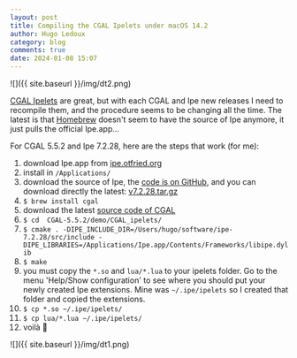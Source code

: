 ```yaml
---
layout: post
title: Compiling the CGAL Ipelets under macOS 14.2
author: Hugo Ledoux
category: blog
comments: true
date: 2024-01-08 15:07
---
```


![]({{ site.baseurl }}/img/dt2.png)

[CGAL Ipelets](http://doc.cgal.org/latest/CGAL_ipelets/index.html) are great, but with each CGAL and Ipe new releases I need to recompile them, and the procedure seems to be changing all the time.
The latest is that [Homebrew](https://brew.sh/) doesn't seem to have the source of Ipe anymore, it just pulls the official Ipe.app...

For CGAL 5.5.2 and Ipe 7.2.28, here are the steps that work (for me):

  1. download Ipe.app from [ipe.otfried.org](https://ipe.otfried.org/)
  1. install in `/Applications/`
  1. download the source of Ipe, the [code is on GitHub](https://github.com/otfried/ipe/), and you can download directly the latest: [v7.2.28.tar.gz](https://github.com/otfried/ipe/archive/refs/tags/v7.2.28.tar.gz)
  1. `$ brew install cgal`
  1. download the latest [source code of CGAL](http://www.cgal.org/download.html)
  1. `$ cd  CGAL-5.5.2/demo/CGAL_ipelets/`
  1. `$ cmake . -DIPE_INCLUDE_DIR=/Users/hugo/software/ipe-7.2.28/src/include -DIPE_LIBRARIES=/Applications/Ipe.app/Contents/Frameworks/libipe.dylib`
  1. `$ make`
  1. you must copy the `*.so` and `lua/*.lua` to your ipelets folder. Go to the menu 'Help/Show configuration' to see where you should put your newly created Ipe extensions. Mine was `~/.ipe/ipelets` so I created that folder and copied the extensions.
  1. `$ cp *.so ~/.ipe/ipelets/`
  1. `$ cp lua/*.lua ~/.ipe/ipelets/`
  1. voilà 🚀

![]({{ site.baseurl }}/img/dt1.png)

